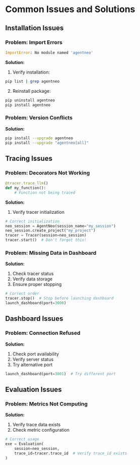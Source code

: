 # Common Issues and Solutions

## Installation Issues

### Problem: Import Errors
```python
ImportError: No module named 'agentneo'
```

**Solution:**
1. Verify installation:
```bash
pip list | grep agentneo
```
2. Reinstall package:
```bash
pip uninstall agentneo
pip install agentneo
```

### Problem: Version Conflicts
**Solution:**
```bash
pip install --upgrade agentneo
pip install --upgrade "agentneo[all]"
```

## Tracing Issues

### Problem: Decorators Not Working
```python
@tracer.trace_llm()
def my_function():
    # Function not being traced
```

**Solution:**
1. Verify tracer initialization
```python
# Correct initialization
neo_session = AgentNeo(session_name="my_session")
neo_session.create_project("my_project")
tracer = Tracer(session=neo_session)
tracer.start()  # Don't forget this!
```

### Problem: Missing Data in Dashboard
**Solution:**
1. Check tracer status
2. Verify data storage
3. Ensure proper stopping
```python
# Correct order
tracer.stop()  # Stop before launching dashboard
launch_dashboard(port=3000)
```

## Dashboard Issues

### Problem: Connection Refused
**Solution:**
1. Check port availability
2. Verify server status
3. Try alternative port
```python
launch_dashboard(port=3001)  # Try different port
```

## Evaluation Issues

### Problem: Metrics Not Computing
**Solution:**
1. Verify trace data exists
2. Check metric configuration
```python
# Correct usage
exe = Evaluation(
    session=neo_session,
    trace_id=tracer.trace_id  # Verify trace_id exists
)
```